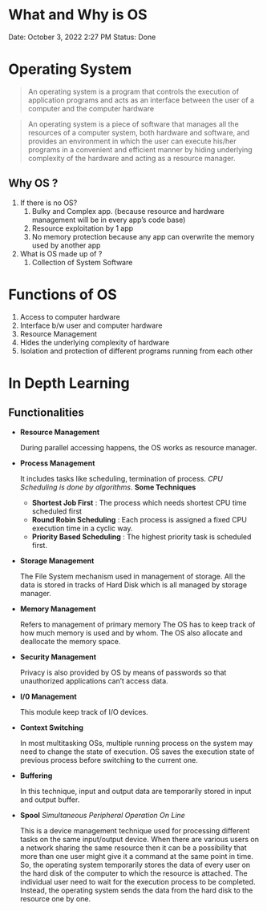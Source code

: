 # What and Why is OS

Date: October 3, 2022 2:27 PM
Status: Done

# Operating System

> An operating system is a program that controls the execution of application programs and acts as an interface between the user of a computer and the computer hardware
> 

> An operating system is a piece of software that manages all the resources of a computer
system, both hardware and software, and provides an environment in which the user can
execute his/her programs in a convenient and efficient manner by hiding underlying
complexity of the hardware and acting as a resource manager.
> 

## Why OS ?

1. If there is no OS?
    1. Bulky and Complex app. (because resource and hardware management will be in every app’s code base)
    2. Resource exploitation by 1 app
    3. No memory protection because any app can overwrite the memory used by another app
2. What is OS made up of ?
    1. Collection of System Software

# Functions of OS

1. Access to computer hardware
2. Interface b/w user and computer hardware
3. Resource Management
4. Hides the underlying complexity of hardware
5. Isolation and protection of different programs running from each other

# In Depth Learning

## Functionalities

- **Resource Management**
    
     During parallel accessing happens, the OS works as resource manager.
    
- **Process Management**
    
     It includes tasks like scheduling, termination of process. *CPU Scheduling is done by algorithms*. **Some Techniques**
    
    - **Shortest Job First** : The process which needs shortest CPU time scheduled first
    - **Round Robin Scheduling** : Each process is assigned a fixed CPU execution time in a cyclic way.
    - **Priority Based Scheduling** : The highest priority task is scheduled first.
- **Storage Management**
    
     The File System mechanism used in management of storage. All the data is stored in tracks of Hard Disk which is all managed by storage manager.
    
- **Memory Management**
    
     Refers to management of primary memory The OS has to keep track of how much memory is used and by whom. The OS also allocate and deallocate the memory space.
    
- **Security Management**
    
     Privacy is also provided by OS by means of passwords so that unauthorized applications can’t access data.
    
- **I/0 Management**
    
     This module keep track of I/O devices.
    
- **Context Switching**
    
     In most multitasking OSs, multiple running process on the system may need to change the state of execution. OS saves the execution state of previous process before switching to the current one.
    
- **Buffering**
    
    In this technique, input and output data are temporarily stored in input and output buffer.
    
- **Spool**  *Simultaneous Peripheral Operation On Line*
    
     This is a device management technique used for processing different tasks on the same input/output device. When there are various users on a network sharing the same resource then it can be a possibility that more than one user might give it a command at the same point in time. So, the operating system temporarily stores the data of every user on the hard disk of the computer to which the resource is attached. The individual user need to wait for the execution process to be completed. Instead, the operating system sends the data from the hard disk to the resource one by one.